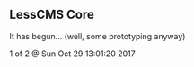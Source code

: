 LessCMS Core
------------

It has begun... (well, some prototyping anyway)

1 of 2 @ Sun Oct 29 13:01:20 2017
